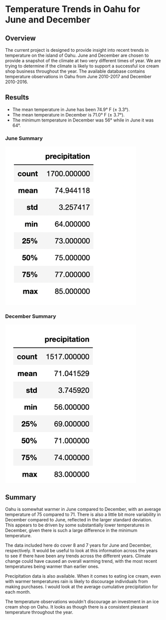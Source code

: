 # Temperature Trends in Oahu for June and December


## Overview
The current project is designed to provide insight into recent trends in temperature on the island of Oahu. June and December are chosen to provide a snapshot of the climate at two very different times of year. We are trying to determine if the climate is likely to support a successful ice cream shop business throughout the year. 
The available database contains temperature observations in Oahu from June 2010-2017 and December 2010-2016.

## Results

- The mean temperature in June has been 74.9° F (± 3.3°).
- The mean temperature in December is 71.0° F (± 3.7°).
- The minimum temperature in December was 56° while in June it was 64°.

### June Summary

![](Resources/June_summary.png)

### December Summary

![](Resources/Dec_summary.png)


## Summary

Oahu is somewhat warmer in June compared to December, with an average temperature of 75 compared to 71. There is also a little bit more variability in December compared to June, reflected in the larger standard deviation. This appears to be driven by some substantially lower temperatures in December, given there is such a large difference in the minimum temperature.

The data included here do cover 8 and 7 years for June and December, respectively. It would be useful to look at this information across the years to see if there have been any trends across the different years. Climate change could have caused an overall warming trend, with the most recent temperatures being warmer than earlier ones. 

Precipitation data is also available. When it comes to eating ice cream, even with warmer temperatures rain is likely to discourage individuals from making purchases. I would look at the average cumulative precipitation for each month.

The temperature observations wouldn't discourage an investment in an ice cream shop on Oahu. It looks as though there is a consistent pleasant temperature throughout the year.
